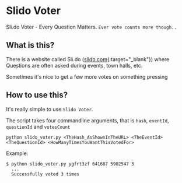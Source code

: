 # Slido Voter
Sli.do Voter - Every Question Matters. `Ever vote counts more though..`

## What is this?
There is a website called Sli.do ([slido.com](http://slido.com){:target="_blank"}) where Questions are often asked during events, town halls, etc.

Sometimes it's nice to get a few more votes on something pressing

## How to use this?
It's really simple to use `Slido Voter`.

The script takes four commandline arguments, that is `hash`, `eventId`, `questionId` and `votesCount`

```
python slido_voter.py <TheHash_AsShownInTheURL> <TheEventId> <TheQuestionId> <HowManyTimesYouWantThisVotedFor>
```

Example:
```
$ python slido_voter.py ygfrt3zf 641687 5902547 3
  ...
  Successfully voted 3 times
```
